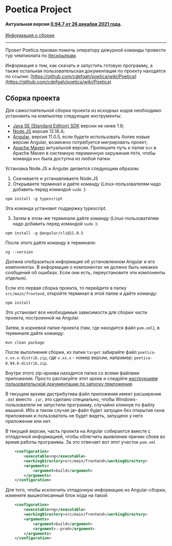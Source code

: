 # Poetica Project

#### Актуальная версия [0.94.7 от 26 декабря 2021 года](https://github.com/cdefgah/poetica/releases/tag/v0.94.7).

[Информация о сборке](https://github.com/cdefgah/poetica/blob/master/src/main/resources/other/whatsnew.txt)
<hr/>

Проект Poetica призван помочь оператору дежурной команды провести тур чемпионата по [бескрылкам](https://ru.wikipedia.org/wiki/%D0%91%D0%B5%D1%81%D0%BA%D1%80%D1%8B%D0%BB%D0%BA%D0%B0).

Информация о том, как скачать и запустить готовую программу, а также остальная пользовательская документация по проекту находятся по ссылке:  [https://github.com/cdefgah/poetica/wiki/Poetica](https://github.com/cdefgah/poetica/wiki/Poetica)

## Сборка проекта

Для самостоятельной сборки проекта из исходных кодов необходимо установить на компьютер следующие инструменты:

* [Java SE (Standard Edition) SDK](http://java.sun.com) версии не ниже 1.8;
* [Node.JS](https://nodejs.org/en/) версия 12.18.4;
* [Angular](https://angular.io/), версия 11.0.5, если будете использовать более новые версии Angular, возможно потребуется мигрировать проект;
* [Apache Maven](https://maven.apache.org/) актуальной версии. Пропишите путь к папке `bin` в Apache Maven в системную переменную окружения `PATH`, чтобы команда `mvn` была доступна из любой папки.

Установка Node.JS и Angular делается следующим образом:

1. Скачиваете и устанавливаете Node.JS
2. Открываете терминал и даёте команду (Linux-пользователям надо добавить перед командой `sudo `):

`npm install -g typescript`

Эта команда установит поддержку typescript.

3. Затем в этом-же терминале даёте команду (Linux-пользователям надо добавить перед командой `sudo `):

`npm install -g @angular/cli@11.0.5`

После этого даёте команду в терминале:

`ng --version`

Должна отобразиться информация об установленном Angular и его компонентах. В информации о компонентах не должно быть никаких сообщений об ошибках. Если они есть, переустановите эти компоненты отдельно.

Если это первая сборка проекта, то перейдите в папку `src/main/frontend`, откройте терминал в этой папке и дайте команду:

`npm install`

Это установит все необходимые зависимости для сборки части проекта, построенной на Angular.

Затем, в корневой папке проекта (там, где находится файл `pom.xml`), в терминале дайте команду:

`mvn clean package`

После выполнения сборки, из папки `target` забирайте файл `poetica-x.xx.x-distrib.zip`, где `x.xx.x` - номер версии, например: `poetica-0.94.6-distrib.zip`.

Внутри этого zip-архива находится папка со всеми файлами приложения. Просто распакуйте этот архив и следуйте [инструкциям пользовательской документации по запуску приложения](https://github.com/cdefgah/poetica/wiki/%D0%9E-%D0%BF%D1%80%D0%BE%D0%B5%D0%BA%D1%82%D0%B5).

В текущем архиве дистрибутива файл приложения имеет расширение `.dat` вместо `.jar`, это сделано специально, чтобы Windows-пользователи не запустили программу, случайно кликнув по файлу мышкой.
Ибо в таком случае jar-файл будет запущен без открытия окна приложения и пользователь не будет видеть, запущено у него приложение или нет.

В текущей версии, часть проекта на Angular собирается вместе с отладочной информацией, чтобы облегчить выявление причин сбоев во время работы программы. За это отвечает вот этот участок `pom.xml`

```xml
    <configuration>
        <executable>ng</executable>
        <workingDirectory>src/main/frontend</workingDirectory>
        <arguments>
            <argument>build</argument>
        </arguments>
    </configuration>
```

Для того, чтобы исключить отладочную информацию из Angular-сборки, измените вышеописанный блок кода на такой:

```xml
    <configuration>
        <executable>ng</executable>
        <workingDirectory>src/main/frontend</workingDirectory>
        <arguments>
            <argument>build</argument>
            <argument>--prod</argument>
        </arguments>
    </configuration>
```
